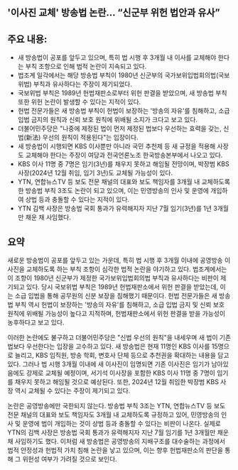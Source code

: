 ## '이사진 교체' 방송법 논란… “신군부 위헌 법안과 유사”

## 주요 내용:
*   새 방송법이 공포를 앞두고 있으며, 특히 법 시행 후 3개월 내 이사를 교체해야 한다는 부칙 조항으로 인해 법적 논란이 지속되고 있다.
*   법조계 일각에서는 해당 방송법 부칙이 1980년 신군부의 국가보위입법회의법(국보위법) 부칙과 유사하다는 주장이 제기되었다.
*   국보위법 부칙은 1989년 헌법재판소로부터 위헌 판결을 받았으며, 새 방송법 부칙 또한 위헌 논란이 발생할 수 있다는 지적이 있다.
*   헌법 전문가들은 새 방송법 부칙이 헌법이 보장하는 '방송의 자유'를 침해하고, 소급 입법 금지의 원칙과 신뢰 보호 원칙에 위배될 소지가 크다고 보고 있다.
*   더불어민주당은 "나중에 제정된 법이 먼저 제정된 법보다 우선하는 효력을 갖는, 신법(新法) 우선의 원칙이 적용된다"는 입장이다.
*   새 방송법이 시행되면 KBS 이사뿐만 아니라 국민 추천제 등 새 규정을 적용해 사장도 교체해야 한다는 주장이 여당과 전국언론노조 한국방송본부에서 나오고 있다.
*   KBS 이사 11명 중 7명은 임기(3년)를 채우지 못하고 해임될 전망이며, 박장범 KBS 사장(2024년 12월 취임, 임기 3년)도 교체될 가능성이 있다.
*   YTN, 연합뉴스TV 등 보도 전문 채널의 대표와 보도 책임자를 3개월 내 교체하도록 한 방송법 부칙 3조도 논란이 되고 있으며, 이는 민영방송의 인사 및 운영에 개입하여 상법 등과 충돌할 수 있다는 지적이 있다.
*   YTN 김백 사장은 방송법 국회 통과가 유력해지자 지난 7월 임기(3년)를 1년 3개월만 채운 채 사임했다.

## 요약
새로운 방송법이 공포를 앞두고 있는 가운데, 특히 법 시행 후 3개월 이내에 공영방송 이사진을 교체하도록 하는 부칙 조항이 심각한 법적 논란을 야기하고 있다. 법조계에서는 이 조항이 1980년 신군부가 제정한 국가보위입법회의법 부칙과 유사하다는 비판이 제기되고 있다. 당시 국보위법 부칙은 1989년 헌법재판소에서 위헌 판결을 받았는데, 이는 소급 입법을 통해 공무원의 신분 보장을 침해했기 때문이다. 헌법 전문가들은 새 방송법 부칙 역시 헌법이 보장하는 '방송의 자유'를 침해하고, 소급 입법 금지 및 신뢰 보호 원칙에 위배될 가능성이 높다고 지적하며, 헌법재판소에서 위헌 판결을 받을 가능성이 농후하다고 보고 있다.

이러한 논란에도 불구하고 더불어민주당은 "신법 우선의 원칙"을 내세우며 새 법이 기존 법보다 우선한다는 입장을 고수하고 있다. 새 방송법은 현재 11명인 KBS 이사를 15명으로 늘리고, KBS 임직원, 방송 학회, 변호사 단체 등으로 추천권을 확대하는 내용을 담고 있다. 그러나 법 시행 3개월 이내에 새 이사진이 임명되면 기존 이사진은 임기가 남아있음에도 강제로 교체될 예정이며, 서기석 이사장을 포함한 KBS 이사 11명 중 7명이 임기를 채우지 못하고 해임될 것으로 예상된다. 또한, 2024년 12월 취임한 박장범 KBS 사장 역시 교체될 수 있다는 주장이 제기되고 있다.

논란은 공영방송에만 국한되지 않는다. 방송법 부칙 3조는 YTN, 연합뉴스TV 등 보도 전문 채널의 대표와 보도 책임자도 3개월 내 교체하도록 규정하고 있어, 민영방송의 인사 및 운영에 법이 개입하는 것이 상법 등과 충돌할 수 있다는 비판이 나온다. 실제로 YTN의 김백 사장은 방송법 국회 통과가 유력해지자 지난 7월 임기를 1년 3개월만 채운 채 사임하기도 했다. 이처럼 새 방송법은 공영방송의 지배구조를 대수술하는 과정에서 법적 안정성과 헌법적 가치 침해 논란을 낳고 있으며, 이는 향후 헌법재판소의 판단을 통해 그 위헌성 여부가 가려질 것으로 보인다.